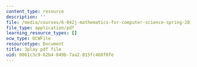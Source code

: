 ```yaml
---
content_type: resource
description: ''
file: /media/courses/6-042j-mathematics-for-computer-science-spring-2015/0061c3c962b4849b7aa2015fc468f0fe_CAKSh3M0y8k.pdf
file_type: application/pdf
learning_resource_types: []
ocw_type: OCWFile
resourcetype: Document
title: 3play pdf file
uid: 0061c3c9-62b4-849b-7aa2-015fc468f0fe
---
```

